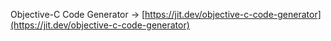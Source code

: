 Objective-C Code Generator → [https://jit.dev/objective-c-code-generator](https://jit.dev/objective-c-code-generator)
